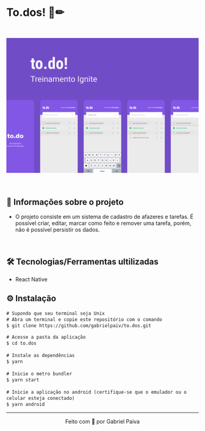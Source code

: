 # To.dos! 📖✏

&nbsp;

<img src="https://raw.githubusercontent.com/gabrielpaiv/gabrielpaiv/main/.github/images/Projects/To.do.png" alt="Home"/>

&nbsp;

## 🚧 Informações sobre o projeto

- O projeto consiste em um sistema de cadastro de afazeres e tarefas. É possível criar, editar, marcar como feito e remover uma tarefa, porém, não é possível persistir os dados.

&nbsp;

## 🛠️ Tecnologias/Ferramentas ultilizadas

- React Native

## ⚙️ Instalação

```
# Supondo que seu terminal seja Unix
# Abra um terminal e copie este repositório com o comando
$ git clone https://github.com/gabrielpaiv/to.dos.git
```

```
# Acesse a pasta da aplicação
$ cd to.dos

# Instale as dependências
$ yarn

# Inicie o metro bundler
$ yarn start

# Inicie a aplicação no android (certifique-se que o emulador ou o celular esteja conectado)
$ yarn android
```

---

<p align="center">Feito com 🦆 por Gabriel Paiva</p>
